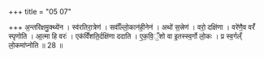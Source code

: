 +++
title = "05 07"

+++
अ॒न्तरि॑क्षमु॒क्थ्ये॑न । स्व॑रतिरा॒त्रेण॑ । सर्वाँ॑ल्लो॒कान॑ही॒नेन॑ । अथो॑ स॒त्त्रेण॑ । वरो॒ दक्षि॑णा ।  वरे॑णै॒व वरँ॑ स्पृणोति । आ॒त्मा हि वरः॑ । एक॑विँशति॒र्दक्षि॑णा ददाति । ए॒क॒वि॒ँ॒शो वा इ॒तस्स्व॒र्गो लो॒कः ।  प्र स्व॒र्गल्ँ लो॒कमा॑प्नोति ॥ 28 ॥

